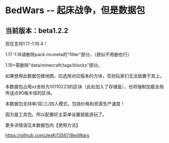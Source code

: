 # BedWars -- 起床战争，但是数据包
## 当前版本：beta1.2.2

现在支持1.17-1.19.4！

1.17-1.18请删除pack.mcmeta的"filter"部分，（貌似不用删也行）

1.19+需删除"data/minecraft/tags/blocks"部分。

如果想用此数据包做地图，应选用对应版本的方块，否则玩家们无法放置于其上。

本数据包占用xz坐标为10110223的区块（此处加入了存储盒），也将强制加载全局传送点90格半径的区块。

本数据包支持单/双/三/四人模式，包括价格和资源生产速度！

因为是工具包，所以配置好主菜单设置就能游玩了。

更多详情请见本数据包内【使用方法】

https://github.com/JesKi13567/BedWars